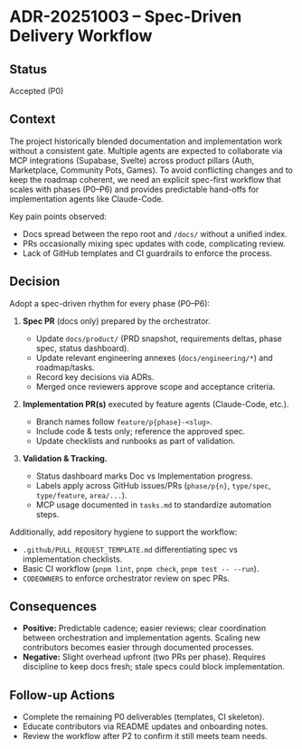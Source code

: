 # ADR-20251003 – Spec-Driven Delivery Workflow

## Status
Accepted (P0)

## Context
The project historically blended documentation and implementation work without a consistent gate. Multiple agents are expected to collaborate via MCP integrations (Supabase, Svelte) across product pillars (Auth, Marketplace, Community Pots, Games). To avoid conflicting changes and to keep the roadmap coherent, we need an explicit spec-first workflow that scales with phases (P0–P6) and provides predictable hand-offs for implementation agents like Claude-Code.

Key pain points observed:
- Docs spread between the repo root and `/docs/` without a unified index.
- PRs occasionally mixing spec updates with code, complicating review.
- Lack of GitHub templates and CI guardrails to enforce the process.

## Decision
Adopt a spec-driven rhythm for every phase (P0–P6):

1. **Spec PR** (docs only) prepared by the orchestrator.
   - Update `docs/product/` (PRD snapshot, requirements deltas, phase spec, status dashboard).
   - Update relevant engineering annexes (`docs/engineering/*`) and roadmap/tasks.
   - Record key decisions via ADRs.
   - Merged once reviewers approve scope and acceptance criteria.

2. **Implementation PR(s)** executed by feature agents (Claude-Code, etc.).
   - Branch names follow `feature/p{phase}-<slug>`.
   - Include code & tests only; reference the approved spec.
   - Update checklists and runbooks as part of validation.

3. **Validation & Tracking.**
   - Status dashboard marks Doc vs Implementation progress.
   - Labels apply across GitHub issues/PRs (`phase/p{n}`, `type/spec`, `type/feature`, `area/...`).
   - MCP usage documented in `tasks.md` to standardize automation steps.

Additionally, add repository hygiene to support the workflow:
- `.github/PULL_REQUEST_TEMPLATE.md` differentiating spec vs implementation checklists.
- Basic CI workflow (`pnpm lint`, `pnpm check`, `pnpm test -- --run`).
- `CODEOWNERS` to enforce orchestrator review on spec PRs.

## Consequences
- **Positive:** Predictable cadence; easier reviews; clear coordination between orchestration and implementation agents. Scaling new contributors becomes easier through documented processes.
- **Negative:** Slight overhead upfront (two PRs per phase). Requires discipline to keep docs fresh; stale specs could block implementation.

## Follow-up Actions
- Complete the remaining P0 deliverables (templates, CI skeleton).
- Educate contributors via README updates and onboarding notes.
- Review the workflow after P2 to confirm it still meets team needs.
